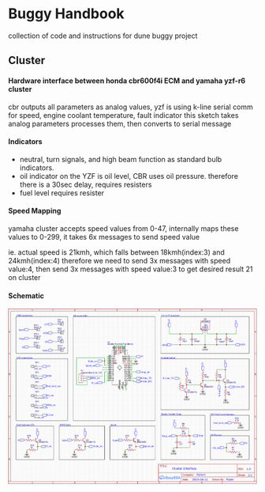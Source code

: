 # Buggy Handbook
collection of code and instructions for dune buggy project


## Cluster
#### Hardware interface between honda cbr600f4i ECM and yamaha yzf-r6 cluster
cbr outputs all parameters as analog values, yzf is using k-line serial comm for speed, engine coolant temperature, fault indicator this sketch takes analog parameters processes them, then converts to serial message

#### Indicators
- neutral, turn signals, and high beam function as standard bulb indicators. 
- oil indicator on the YZF is  oil level, CBR uses oil pressure. therefore there is a 30sec delay, requires resisters
- fuel level requires resister

#### Speed Mapping
yamaha cluster accepts speed values from 0-47, internally maps these values to 0-299, it takes 6x messages to send speed value

ie.  actual speed is 21kmh, which falls between 18kmh(index:3) and 24kmh(index:4) therefore we need to send 3x messages with speed value:4, then send 3x messages with speed value:3 to get desired result 21 on cluster

#### Schematic
![cluster-interface-schematic.png](cluster-interface-schematic.png)
